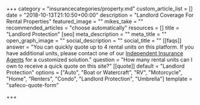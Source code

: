 +++
category = "insurancecategories/property.md"
custom_article_list = []
date = "2018-10-13T21:10:50+00:00"
description = "Landlord Coverage For Rental Properties"
featured_image = ""
mikes_take = ""
recommended_articles = "choose automatically"
resources = []
title = "Landlord Protection"
[seo]
meta_description = ""
meta_title = ""
open_graph_image = ""
social_description = ""
social_title = ""
[[faqs]]
answer = "You can quickly quote up to 4 rental units on this platform.  If you have additional units, please contact one of our [Independent Insurance Agents](/Contact) for a customized solution."
question = "How many rental units can I own to receive a quick quote on this site?"
[[quote]]
default = "Landlord Protection"
options = ["Auto", "Boat or Watercraft", "RV", "Motorcycle", "Home", "Renters", "Condo", "Landlord Protection", "Umbrella"]
template = "safeco-quote-form"

+++
